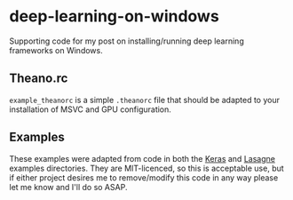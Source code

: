 # deep-learning-on-windows

Supporting code for my post on installing/running deep learning frameworks on Windows.

## Theano.rc

`example_theanorc` is a simple `.theanorc` file that should be adapted to your installation of MSVC and GPU configuration.

## Examples

These examples were adapted from code in both the [Keras](https://github.com/fchollet/keras) and [Lasagne](https://github.com/Lasagne/Lasagne) examples directories. They are MIT-licenced, so this is acceptable use, but if either project desires me to remove/modify this code in any way please let me know and I'll do so ASAP.